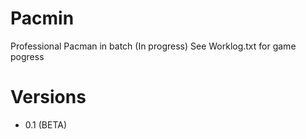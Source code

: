 # Pacmin
Professional Pacman in batch (In progress)
See Worklog.txt for game pogress

# Versions
- 0.1 (BETA)
